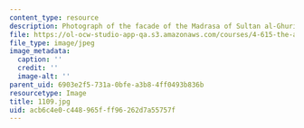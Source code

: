 ```yaml
---
content_type: resource
description: Photograph of the facade of the Madrasa of Sultan al-Ghuri.
file: https://ol-ocw-studio-app-qa.s3.amazonaws.com/courses/4-615-the-architecture-of-cairo-spring-2002/acb6c4e0c448965fff96262d7a55757f_1109.jpg
file_type: image/jpeg
image_metadata:
  caption: ''
  credit: ''
  image-alt: ''
parent_uid: 6903e2f5-731a-0bfe-a3b8-4ff0493b836b
resourcetype: Image
title: 1109.jpg
uid: acb6c4e0-c448-965f-ff96-262d7a55757f
---
```

